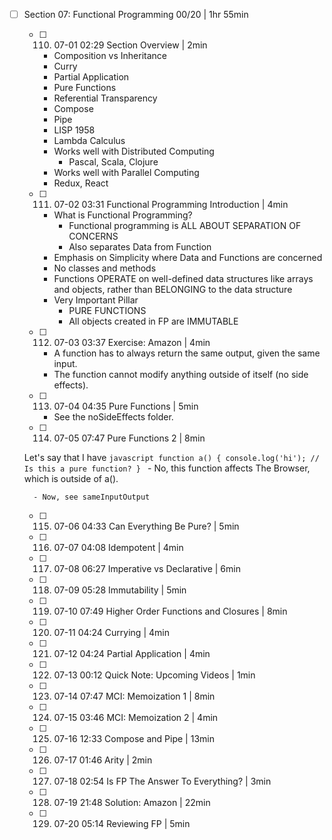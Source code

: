- [ ] Section 07: Functional Programming 00/20 | 1hr 55min
	- [ ] 110. 07-01 02:29 Section Overview | 2min
	  - Composition vs Inheritance
	  - Curry
	  - Partial Application
	  - Pure Functions
	  - Referential Transparency
	  - Compose
	  - Pipe
	  - LISP 1958
	  - Lambda Calculus
	  - Works well with Distributed Computing
	    - Pascal, Scala, Clojure
	  - Works well with Parallel Computing
	  - Redux, React
	- [ ] 111. 07-02 03:31 Functional Programming Introduction | 4min
	  - What is Functional Programming?
	  	- Functional programming is ALL ABOUT SEPARATION OF CONCERNS
	  	- Also separates Data from Function
	  - Emphasis on Simplicity where Data and Functions are concerned
	  - No classes and methods
	  - Functions OPERATE on well-defined data structures like arrays and objects, rather than BELONGING to the data structure
	  - Very Important Pillar
	    - PURE FUNCTIONS
	    - All objects created in FP are IMMUTABLE
	- [ ] 112. 07-03 03:37 Exercise: Amazon | 4min
		- A function has to always return the same output, given the same input.
		- The function cannot modify anything outside of itself (no side effects).
	- [ ] 113. 07-04 04:35 Pure Functions | 5min
	  - See the noSideEffects folder.
	- [ ] 114. 07-05 07:47 Pure Functions 2 | 8min

    Let's say that I have
		```javascript
		function a() {
			console.log('hi'); // Is this a pure function?
		}
		```
		- No, this function affects The Browser, which is outside of a().

		- Now, see sameInputOutput

	- [ ] 115. 07-06 04:33 Can Everything Be Pure? | 5min
	- [ ] 116. 07-07 04:08 Idempotent | 4min
	- [ ] 117. 07-08 06:27 Imperative vs Declarative | 6min
	- [ ] 118. 07-09 05:28 Immutability | 5min
	- [ ] 119. 07-10 07:49 Higher Order Functions and Closures | 8min
	- [ ] 120. 07-11 04:24 Currying | 4min
	- [ ] 121. 07-12 04:24 Partial Application | 4min
	- [ ] 122. 07-13 00:12 Quick Note: Upcoming Videos | 1min
	- [ ] 123. 07-14 07:47 MCI: Memoization 1 | 8min
	- [ ] 124. 07-15 03:46 MCI: Memoization 2 | 4min
	- [ ] 125. 07-16 12:33 Compose and Pipe | 13min
	- [ ] 126. 07-17 01:46 Arity | 2min
	- [ ] 127. 07-18 02:54 Is FP The Answer To Everything? | 3min
	- [ ] 128. 07-19 21:48 Solution: Amazon | 22min
	- [ ] 129. 07-20 05:14 Reviewing FP | 5min
